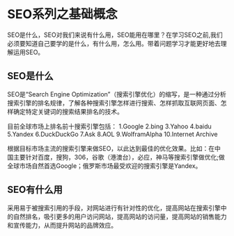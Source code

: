 # SEO系列之基础概念
SEO是什么，SEO对我们来说有什么用，SEO能用在哪里？在学习SEO之前,我们必须要知道自己要学的是什么，有什么用，怎么用。带着问题学习才能更好地去理解运用SEO。

## SEO是什么
SEO是“Search Engine Optimization”（搜索引擎优化）的缩写，是一种通过分析搜索引擎的排名规律，了解各种搜索引擎怎样进行搜索、怎样抓取互联网页面、怎样确定特定关键词的搜索结果排名的技术。

目前全球市场上排名前十搜索引擎包括：
1.Google
2.bing
3.Yahoo
4.baidu
5.Yandex
6.DuckDuckGo
7.Ask
8.AOL
9.WolframAlpha
10.Internet Archive

根据目标市场主流的搜索引擎来做SEO，以此达到最佳的优化效果。比如：在中国主要针对百度，搜狗，306，谷歌（港澳台），必应，神马等搜索引擎做优化;做全球市场自然首选Google；俄罗斯市场最受欢迎的搜索引擎是Yandex。


## SEO有什么用
采用易于被搜索引用的手段，对网站进行有针对性的优化，提高网站在搜索引擎中的自然排名，吸引更多的用户访问网站，提高网站的访问量，提高网站的销售能力和宣传能力，从而提升网站的品牌效应。